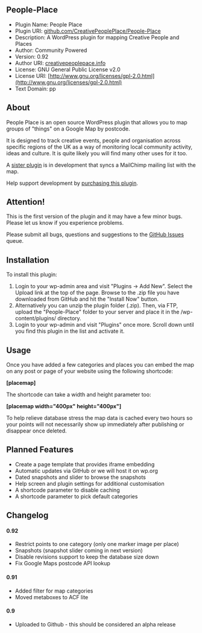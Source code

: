 ## People-Place

* Plugin Name: People Place
* Plugin URI: [github.com/CreativePeoplePlace/People-Place](https://github.com/CreativePeoplePlace/People-Place)
* Description: A WordPress plugin for mapping Creative People and Places
* Author: Community Powered
* Version: 0.92
* Author URI: [creativepeoplepace.info](http://creativepeopleplace.info)
* License: GNU General Public License v2.0
* License URI: [http://www.gnu.org/licenses/gpl-2.0.html](http://www.gnu.org/licenses/gpl-2.0.html)
* Text Domain: pp

## About

People Place is an open source WordPress plugin that allows you to map groups of "things" on a Google Map by postcode. 

It is designed to track creative events, people and organisation across specific regions of the UK as a way of monitoring local community activity, ideas and culture. It is quite likely you will find many other uses for it too. 

A [sister plugin](https://github.com/CreativePeoplePlace/People-Place-Sync) is in development that syncs a MailChimp mailing list with the map.

Help support development by [purchasing this plugin](https://gumroad.com/l/people-place).

## Attention!

This is the first version of the plugin and it may have a few minor bugs. Please let us know if you experience problems.

Please submit all bugs, questions and suggestions to the [GitHub Issues](https://github.com/CreativePeoplePlace/People-Place/issues) queue.

## Installation

To install this plugin:

1. Login to your wp-admin area and visit "Plugins -> Add New". Select the Upload link at the top of the page. Browse to the .zip file you have downloaded from GitHub and hit the "Install Now" button.
1. Alternatively you can unzip the plugin folder (.zip). Then, via FTP, upload the "People-Place" folder to your server and place it in the /wp-content/plugins/ directory.
1. Login to your wp-admin and visit "Plugins" once more. Scroll down until you find this plugin in the list and activate it.

## Usage

Once you have added a few categories and places you can embed the map on any post or page of your website using the following shortcode:

**[placemap]**

The shortcode can take a width and height parameter too:

**[placemap width="400px" height="400px"]**

To help relieve database stress the map data is cached every two hours so your points will not necessarily show up immediately after publishing or disappear once deleted.

## Planned Features

* Create a page template that provides iframe embedding
* Automatic updates via GitHub or we will host it on wp.org
* Dated snapshots and slider to browse the snapshots
* Help screen and plugin settings for additional customisation
* A shortcode parameter to disable caching
* A shortcode parameter to pick default categories

## Changelog

#### 0.92
* Restrict points to one category (only one marker image per place)
* Snapshots (snapshot slider coming in next version)
* Disable revisions support to keep the database size down
* Fix Google Maps postcode API lookup

#### 0.91
* Added filter for map categories
* Moved metaboxes to ACF lite

#### 0.9
* Uploaded to Github - this should be considered an alpha release
